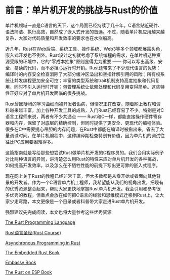 # 前言：单片机开发的挑战与Rust的价值

单片机领域一直是C语言的天下，这个局面已经持续了几十年。C语言贴近硬件、语法简洁、执行高效，自然成了嵌入式开发的首选。不过，随着单片机应用越来越复杂，大家对代码质量和开发效率的要求也在水涨船高。

近几年，Rust在Web后端、系统工具、操作系统、Web3等多个领域都展露头角，嵌入式开发也不例外。Rust设计之初就考虑了系统编程的需求，在单片机这种资源受限的环境中，它的"零成本抽象"原则显得尤为重要 —— 你可以写出高级、安全、易读的代码，而不必担心运行时开销。Rust还带来了不少现代语言的优势：编译时的内存安全检查消除了大部分缓冲区溢出和空指针解引用的风险；所有权系统让并发编程更加安全可控；丰富的类型系统和trait机制支持高度抽象和代码复用，同时不引入运行时开销；包管理系统让依赖处理和代码复用变得简单。这些特性正好应对了单片机开发面临的很多挑战。

Rust曾因陡峭的学习曲线而被开发者诟病，但情况正在改变。随着网上教程和资料越来越丰富，加上各种开发工具的成熟，入门Rust已经容易了不少。特别是对C语言工程师来说，两者有不少共通点 —— Rust和C一样，都能直接操作硬件寄存器和内存，保留了对底层的精确控制，但同时提供了更安全、更现代的编程体验。很多在C中需要提心吊胆的内存问题，在Rust中都能在编译时被揪出来，省去了大量调试时间。在单片机编程中，这种编译期检查特别有价值，因为单片机的调试往往比PC应用要困难得多。

这篇指南就是写给那些想尝试Rust做单片机开发的C程序员的。我们会用实际例子对比两种语言的异同，讲清楚怎么用Rust的特性来应对单片机开发的各种挑战，如何提高开发效率，以及怎么在不牺牲性能的前提下写出更可靠的嵌入式程序。

现在网上关于Rust的教程已经非常丰富，但大多数都是从零开始或者面向其他背景的开发者。作为一个C语言单片机工程师，我希望能从我们的视角出发，把现有的优秀资源整合起来，帮助大家更快地掌握Rust单片机开发。我会引用和参考很多优秀的教程，但重点会放在如何把C语言的经验和思维模式迁移到Rust上，让大家少走弯路，本文更像是一个目录或者科普带大家走进Rust单片机开发。

强烈建议先完成阅读，本文也将大量参考这些优秀资源

[The Rust Programming Language](https://doc.rust-lang.org/book/)    

[Rust语言圣经(Rust Course)](https://course.rs/about-book.html)    

[Asynchronous Programming in Rust](https://rust-lang.github.io/async-book/)   

[The Embedded Rust Book](https://docs.rust-embedded.org/book/)    

[Embassy Book](https://embassy.dev/book/)    

[The Rust on ESP Book](https://docs.esp-rs.org/book/overview/index.html)    
